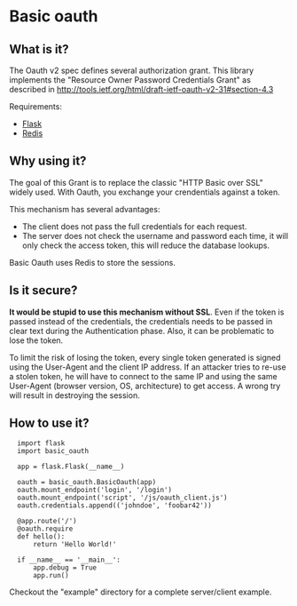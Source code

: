 Basic oauth
===========

What is it?
-----------

The Oauth v2 spec defines several authorization grant. This library implements
the "Resource Owner Password Credentials Grant" as described in
<http://tools.ietf.org/html/draft-ietf-oauth-v2-31#section-4.3>

Requirements:

* [Flask](http://flask.pocoo.org/)
* [Redis](http://redis.io/)

Why using it?
-------------

The goal of this Grant is to replace the classic "HTTP Basic over SSL" widely
used. With Oauth, you exchange your crendentials against a token.

This mechanism has several advantages:

* The client does not pass the full credentials for each request.
* The server does not check the username and password each time, it will 
  only check the access token, this will reduce the database lookups.

Basic Oauth uses Redis to store the sessions.

Is it secure?
-------------

__It would be stupid to use this mechanism without SSL__. Even if the token is
passed instead of the credentials, the credentials needs to be passed in clear
text during the Authentication phase. Also, it can be problematic to lose the
token.

To limit the risk of losing the token, every single token generated is signed
using the User-Agent and the client IP address. If an attacker tries to re-use
a stolen token, he will have to connect to the same IP and using the same
User-Agent (browser version, OS, architecture) to get access. A wrong try will
result in destroying the session.

How to use it?
--------------

      import flask
      import basic_oauth
      
      app = flask.Flask(__name__)
      
      oauth = basic_oauth.BasicOauth(app)
      oauth.mount_endpoint('login', '/login')
      oauth.mount_endpoint('script', '/js/oauth_client.js')
      oauth.credentials.append(('johndoe', 'foobar42'))
      
      @app.route('/')
      @oauth.require
      def hello():
          return 'Hello World!'
      
      if __name__ == '__main__':
          app.debug = True
          app.run()
          
Checkout the "example" directory for a complete server/client example.